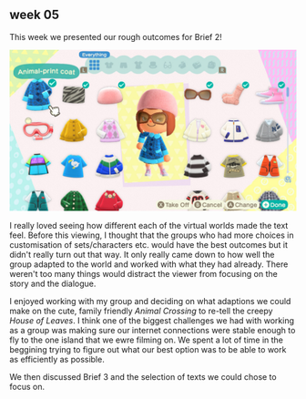 ## week 05


This week we presented our rough outcomes for Brief 2! 

![](mum.jpeg)

I really loved seeing how different each of the virtual worlds made the text feel. Before this viewing, I thought that the groups who had more choices in customisation of sets/characters etc. would have the best outcomes but it didn't really turn out that way. It only really came down to how well the group adapted to the world and worked with what they had already. There weren't too many things would distract the viewer from focusing on the story and the dialogue.

I enjoyed working with my group and deciding on what adaptions we could make on the cute, family friendly *Animal Crossing* to re-tell the creepy *House of Leaves*. I think one of the biggest challenges we had with working as a group was making sure our internet connections were stable enough to fly to the one island that we ewre filming on. We spent a lot of time in the beggining trying to figure out what our best option was to be able to work as efficiently as possible.

We then discussed Brief 3 and the selection of texts we could chose to focus on. 
